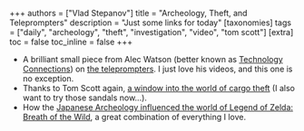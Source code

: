 +++
authors = ["Vlad Stepanov"]
title = "Archeology, Theft, and Teleprompters"
description = "Just some links for today"
[taxonomies]
tags = ["daily", "archeology", "theft", "investigation", "video", "tom scott"]
[extra]
toc = false
toc_inline = false
+++

* A brilliant small piece from Alec Watson (better known as
  [Technology Connections](https://www.youtube.com/c/TechnologyConnections)) on
  [the teleprompters](https://www.youtube.com/watch?v=YeRu4xYH_W0).
  I just love his videos, and this one is no exception.
* Thanks to Tom Scott again,
  [a window into the world of cargo theft](https://www.outsideonline.com/culture/essays-culture/bedrock-sandals-stolen/?scope=anon)
  (I also want to try those sandals now...).
* How the
  [Japanese Archeology influenced the world of Legend of Zelda: Breath of the Wild](https://jgeekstudies.org/2024/10/27/on-the-influence-of-japanese-archaeological-heritage-on-the-legend-of-zelda-breath-of-the-wild/),
  a great combination of everything I love.
